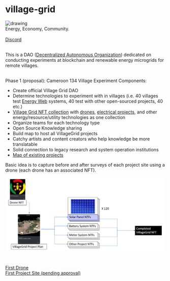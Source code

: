 # village-grid
<img src="https://user-images.githubusercontent.com/8453197/151889670-fc6afe58-2ba0-4f0e-a3fb-4822972eb32a.png" alt="drawing" width="300"/><br>
Energy, Economy, Community.<br><br>
[Discord](https://discord.gg/4DXzdBZ9)<br><br>

This is a DAO ([Decentralized Autonomous Organization](https://en.wikipedia.org/wiki/Decentralized_autonomous_organization)) dedicated on conducting experiments at blockchain and renewable energy microgrids for remote villages.<br><br>

Phase 1 (proposal): Cameroon 134 Village Experiment
Components:
- Create official Village Grid DAO
- Determine technologies to experiment with in villages (i.e. 40 villages test [Energy Web](https://www.energyweb.org/) systems, 40 test with other open-sourced projects, 40 etc.)
- [Village Grid NFT collection](https://opensea.io/collection/villagegrid) with [drones](./Drones/GH_22_01.md), [electrical projects](./ElectricalProjects/Cameroon_Voundou_01.md), and other energy/resource/utility technologies as one collection
- Organize teams for each technology type
- Open Source Knowledge sharing
- Build map to host all VillageGrid projects
- Catchy artists and content creators who help knowledge be more translatable
- Solid connection to legacy research and system operation institutions
- [Map of existing projects](https://overview-solutions.github.io/reic-projects/)

Basic idea is to capture before and after surveys of each project site using a drone (each drone has an associated NFT). 

![](./Initial_NFT_Collection.png)<br><br>

[First Drone](./Drones/GH_22_01.md)<br>
[First Project Site (pending approval)](./ElectricalProjects/Cameroon_Voundou_01.md)<br>
